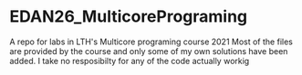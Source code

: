 # EDAN26_MulticorePrograming
A repo for labs in LTH's Multicore programing course 2021
Most of the files are provided by the course and only some of my own solutions have been added.
I take no resposibilty for any of the code actually workig
